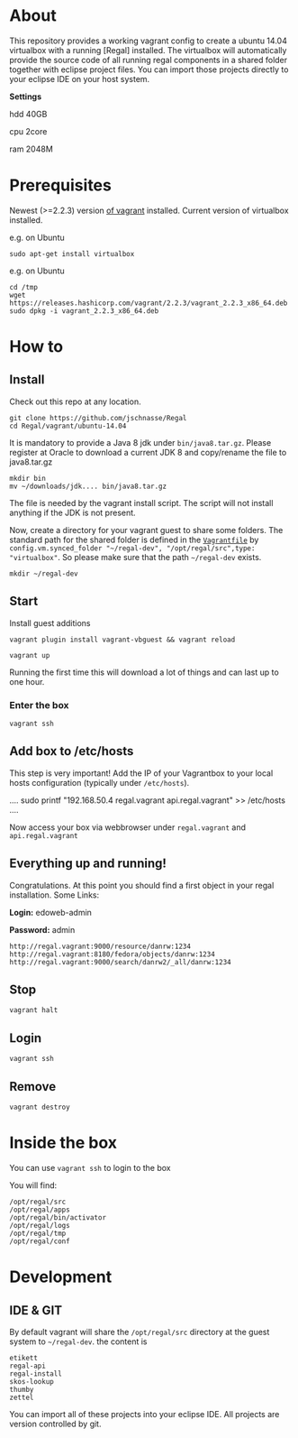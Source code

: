 # About

This repository provides a working vagrant config to create a ubuntu 14.04 virtualbox with a running [Regal] installed. 
The virtualbox will automatically provide the source code of all running regal components in a shared folder together with eclipse project files. You can import those projects directly to your eclipse IDE on your host system. 

**Settings**

hdd 40GB

cpu 2core

ram 2048M

# Prerequisites

Newest (>=2.2.3) version [of vagrant](https://www.vagrantup.com/downloads.html) installed. Current version of virtualbox installed.

e.g. on Ubuntu

```
sudo apt-get install virtualbox
```
e.g. on Ubuntu
```
cd /tmp
wget https://releases.hashicorp.com/vagrant/2.2.3/vagrant_2.2.3_x86_64.deb
sudo dpkg -i vagrant_2.2.3_x86_64.deb
```

# How to

## Install

Check out this repo at any location. 

```
git clone https://github.com/jschnasse/Regal
cd Regal/vagrant/ubuntu-14.04
```

It is mandatory to provide a Java 8 jdk under `bin/java8.tar.gz`. Please register at Oracle to download a current JDK 8 and copy/rename the file to java8.tar.gz

```
mkdir bin
mv ~/downloads/jdk.... bin/java8.tar.gz
```

The file is needed by the vagrant install script. The script will not install anything if the JDK is not present.

Now, create a directory for your vagrant guest to share some folders. The standard path for the shared folder is defined in the [`Vagrantfile`](https://github.com/edoweb/regal-vagrant-centos7/blob/master/Vagrantfile) by ` config.vm.synced_folder "~/regal-dev", "/opt/regal/src",type: "virtualbox"`. So please make sure that the path `~/regal-dev` exists.

```
mkdir ~/regal-dev
```

## Start

Install guest additions

```
vagrant plugin install vagrant-vbguest && vagrant reload
```

`vagrant up`

Running the first time this will download a lot of things and can last up to one hour. 



### Enter the box

`vagrant ssh`

## Add box to /etc/hosts

This step is very important! Add the IP of your Vagrantbox to your local hosts configuration (typically under `/etc/hosts`). 

....
sudo printf "192.168.50.4 regal.vagrant api.regal.vagrant" >> /etc/hosts
....

Now access your box via webbrowser under `regal.vagrant` and `api.regal.vagrant`

## Everything up and running!


Congratulations. At this point you should find a first object in your regal installation. Some Links:

**Login:** edoweb-admin

**Password:** admin

```
http://regal.vagrant:9000/resource/danrw:1234
http://regal.vagrant:8180/fedora/objects/danrw:1234
http://regal.vagrant:9000/search/danrw2/_all/danrw:1234
```

## Stop

``vagrant halt``

## Login

``vagrant ssh``

## Remove

``vagrant destroy``


# Inside the box

You can use `vagrant ssh` to login to the box

You will find:

```
/opt/regal/src
/opt/regal/apps
/opt/regal/bin/activator
/opt/regal/logs
/opt/regal/tmp
/opt/regal/conf
 ```

# Development

## IDE & GIT

By default vagrant will share the `/opt/regal/src` directory at the guest system to `~/regal-dev`. the content is

```
etikett
regal-api
regal-install
skos-lookup
thumby
zettel
```

You can import all of these projects into your eclipse IDE. All projects are version controlled by git. 

